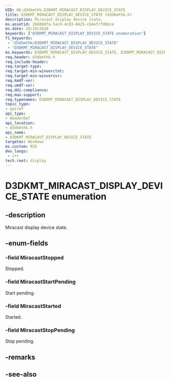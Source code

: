 ```yaml
---
UID: NE:d3dkmthk.D3DKMT_MIRACAST_DISPLAY_DEVICE_STATE
title: D3DKMT_MIRACAST_DISPLAY_DEVICE_STATE (d3dkmthk.h)
description: Miracast display device state.
ms.assetid: 266068fa-5ac9-4c83-8425-cb4efcfd6bce
ms.date: 10/19/2018
keywords: ["D3DKMT_MIRACAST_DISPLAY_DEVICE_STATE enumeration"]
f1_keywords:
 - "d3dkmthk/D3DKMT_MIRACAST_DISPLAY_DEVICE_STATE"
 - "D3DKMT_MIRACAST_DISPLAY_DEVICE_STATE"
ms.keywords: D3DKMT_MIRACAST_DISPLAY_DEVICE_STATE, D3DKMT_MIRACAST_DISPLAY_DEVICE_STATE, 
req.header: d3dkmthk.h
req.include-header:
req.target-type:
req.target-min-winverclnt:
req.target-min-winversvr:
req.kmdf-ver:
req.umdf-ver:
req.ddi-compliance:
req.max-support:
req.typenames: D3DKMT_MIRACAST_DISPLAY_DEVICE_STATE
topic_type: 
- apiref
api_type: 
- HeaderDef
api_location: 
- d3dkmthk.h
api_name: 
- D3DKMT_MIRACAST_DISPLAY_DEVICE_STATE
targetos: Windows
ms.custom: RS5
dev_langs:
 - c++
tech.root: display
---
```


# D3DKMT_MIRACAST_DISPLAY_DEVICE_STATE enumeration

## -description

Miracast display device state.

## -enum-fields

### -field MiracastStopped 

Stopped.

### -field MiracastStartPending 

Start pending.

### -field MiracastStarted 

Started.

### -field MiracastStopPending 

Stop pending.

## -remarks

## -see-also
